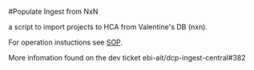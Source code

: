 #Populate Ingest from NxN

a script to import projects to HCA from Valentine's DB (nxn).

For operation instuctions see [SOP](https://github.com/ebi-ait/hca-ebi-wrangler-central/blob/master/docs/SOPs/dataset_acknowledgement_SOP.md).

More infomation found on the dev ticket ebi-ait/dcp-ingest-central#382
